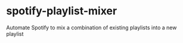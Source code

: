 # spotify-playlist-mixer

Automate Spotify to mix a combination of existing playlists into a new playlist
